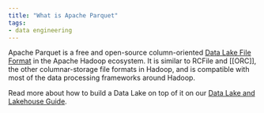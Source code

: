 ```yaml
---
title: "What is Apache Parquet"
tags:
- data engineering
---
```

Apache Parquet is a free and open-source column-oriented [Data Lake File Format](term/Data%20Lake%20File%20Format.md) in the Apache Hadoop ecosystem. It is similar to RCFile and [[ORC]], the other columnar-storage file formats in Hadoop, and is compatible with most of the data processing frameworks around Hadoop.

Read more about how to build a Data Lake on top of it on our [Data Lake and Lakehouse Guide](https://airbyte.com/blog/data-lake-lakehouse-guide-powered-by-table-formats-delta-lake-iceberg-hudi).
